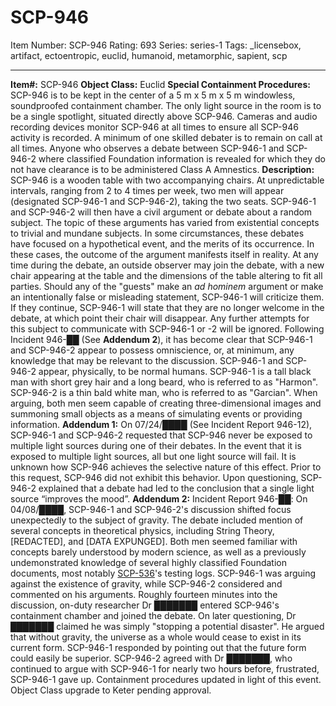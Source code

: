 # SCP-946
Item Number: SCP-946
Rating: 693
Series: series-1
Tags: _licensebox, artifact, ectoentropic, euclid, humanoid, metamorphic, sapient, scp

---

**Item#:** SCP-946
**Object Class:** Euclid
**Special Containment Procedures:** SCP-946 is to be kept in the center of a 5 m x 5 m x 5 m windowless, soundproofed containment chamber. The only light source in the room is to be a single spotlight, situated directly above SCP-946. Cameras and audio recording devices monitor SCP-946 at all times to ensure all SCP-946 activity is recorded. A minimum of one skilled debater is to remain on call at all times. Anyone who observes a debate between SCP-946-1 and SCP-946-2 where classified Foundation information is revealed for which they do not have clearance is to be administered Class A Amnestics.
**Description:** SCP-946 is a wooden table with two accompanying chairs. At unpredictable intervals, ranging from 2 to 4 times per week, two men will appear (designated SCP-946-1 and SCP-946-2), taking the two seats. SCP-946-1 and SCP-946-2 will then have a civil argument or debate about a random subject. The topic of these arguments has varied from existential concepts to trivial and mundane subjects. In some circumstances, these debates have focused on a hypothetical event, and the merits of its occurrence. In these cases, the outcome of the argument manifests itself in reality. At any time during the debate, an outside observer may join the debate, with a new chair appearing at the table and the dimensions of the table altering to fit all parties. Should any of the "guests" make an _ad hominem_ argument or make an intentionally false or misleading statement, SCP-946-1 will criticize them. If they continue, SCP-946-1 will state that they are no longer welcome in the debate, at which point their chair will disappear. Any further attempts for this subject to communicate with SCP-946-1 or -2 will be ignored.
Following Incident 946-██ (See **Addendum 2**), it has become clear that SCP-946-1 and SCP-946-2 appear to possess omniscience, or, at minimum, any knowledge that may be relevant to the discussion.
SCP-946-1 and SCP-946-2 appear, physically, to be normal humans. SCP-946-1 is a tall black man with short grey hair and a long beard, who is referred to as "Harmon". SCP-946-2 is a thin bald white man, who is referred to as "Garcian". When arguing, both men seem capable of creating three-dimensional images and summoning small objects as a means of simulating events or providing information.
**Addendum 1:** On 07/24/████ (See Incident Report 946-12), SCP-946-1 and SCP-946-2 requested that SCP-946 never be exposed to multiple light sources during one of their debates. In the event that it is exposed to multiple light sources, all but one light source will fail. It is unknown how SCP-946 achieves the selective nature of this effect. Prior to this request, SCP-946 did not exhibit this behavior. Upon questioning, SCP-946-2 explained that a debate had led to the conclusion that a single light source “improves the mood”.
**Addendum 2:** Incident Report 946-██: On 04/08/████, SCP-946-1 and SCP-946-2's discussion shifted focus unexpectedly to the subject of gravity. The debate included mention of several concepts in theoretical physics, including String Theory, [REDACTED], and [DATA EXPUNGED]. Both men seemed familiar with concepts barely understood by modern science, as well as a previously undemonstrated knowledge of several highly classified Foundation documents, most notably [SCP-536](/scp-536)'s testing logs. SCP-946-1 was arguing against the existence of gravity, while SCP-946-2 considered and commented on his arguments. Roughly fourteen minutes into the discussion, on-duty researcher Dr ███████ entered SCP-946's containment chamber and joined the debate. On later questioning, Dr ███████ claimed he was simply "stopping a potential disaster". He argued that without gravity, the universe as a whole would cease to exist in its current form. SCP-946-1 responded by pointing out that the future form could easily be superior. SCP-946-2 agreed with Dr ███████, who continued to argue with SCP-946-1 for nearly two hours before, frustrated, SCP-946-1 gave up. Containment procedures updated in light of this event. Object Class upgrade to Keter pending approval.